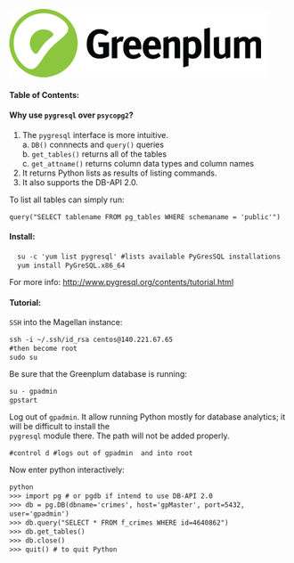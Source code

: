 
![Greenplum](https://github.com/syuja/GreenPlumSetup/blob/master/img/greenplum-logo.png)  
<a id='top'></a>
#### Table of Contents:  


#### Why use `pygresql` over `psycopg2`?  

  1. The `pygresql` interface is more intuitive.  
    a. `DB()` connnects and `query()` queries  
    b. `get_tables()` returns all of the tables  
    c. `get_attname()` returns column data types and column names  
  2. It returns Python lists as results of listing commands.     
  3. It also supports the DB-API 2.0.  


To list all tables can simply run:  

    query("SELECT tablename FROM pg_tables WHERE schemaname = 'public'")   


#### Install:  

      su -c 'yum list pygresql' #lists available PyGresSQL installations  
      yum install PyGreSQL.x86_64


For more info: http://www.pygresql.org/contents/tutorial.html


#### Tutorial:  

`SSH` into the Magellan instance:  

    ssh -i ~/.ssh/id_rsa centos@140.221.67.65   
    #then become root   
    sudo su   


Be sure that the Greenplum database is running:   
  
    su - gpadmin   
    gpstart  

Log out of `gpadmin`. It allow running Python mostly for database analytics; it will be difficult to install the   
`pygresql` module there. The path will not be added properly.  

    #control d #logs out of gpadmin  and into root  


Now enter python interactively:     

    python  
    >>> import pg # or pgdb if intend to use DB-API 2.0     
    >>> db = pg.DB(dbname='crimes', host='gpMaster', port=5432, user='gpadmin')    
    >>> db.query("SELECT * FROM f_crimes WHERE id=4640862")  
    >>> db.get_tables()     
    >>> db.close()    
    >>> quit() # to quit Python  
  
  
